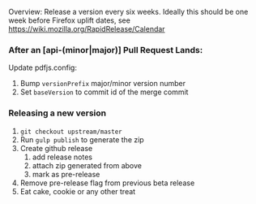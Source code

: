 Overview: Release a version every six weeks.  Ideally this should be one week before Firefox uplift dates, see https://wiki.mozilla.org/RapidRelease/Calendar

### After an [api-(minor|major)] Pull Request Lands:

Update pdfjs.config:

1. Bump `versionPrefix` major/minor version number
1. Set `baseVersion` to commit id of the merge commit 

### Releasing a new version

1. `git checkout upstream/master`
1. Run `gulp publish` to generate the zip
1. Create github release
    1. add release notes
    1. attach zip generated from above
    1. mark as pre-release
1. Remove pre-release flag from previous beta release
1. Eat cake, cookie or any other treat